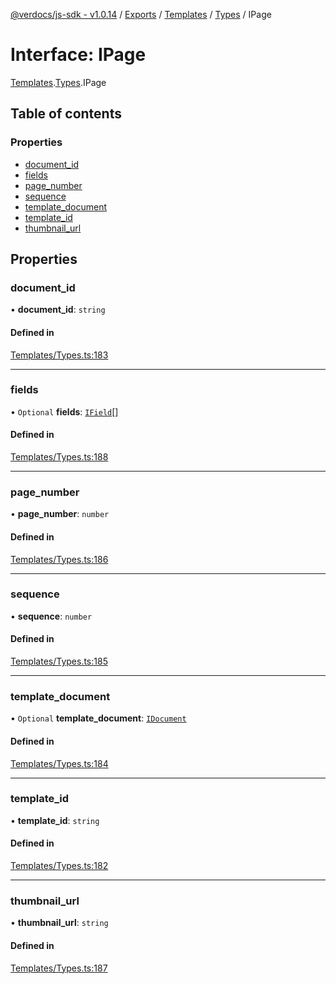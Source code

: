 [@verdocs/js-sdk - v1.0.14](../README.md) / [Exports](../modules.md) / [Templates](../modules/Templates.md) / [Types](../modules/Templates.Types.md) / IPage

# Interface: IPage

[Templates](../modules/Templates.md).[Types](../modules/Templates.Types.md).IPage

## Table of contents

### Properties

- [document_id](Templates.Types.IPage.md#document_id)
- [fields](Templates.Types.IPage.md#fields)
- [page_number](Templates.Types.IPage.md#page_number)
- [sequence](Templates.Types.IPage.md#sequence)
- [template_document](Templates.Types.IPage.md#template_document)
- [template_id](Templates.Types.IPage.md#template_id)
- [thumbnail_url](Templates.Types.IPage.md#thumbnail_url)

## Properties

### document\_id

• **document\_id**: `string`

#### Defined in

[Templates/Types.ts:183](https://github.com/Verdocs/js-sdk/blob/main/src/Templates/Types.ts#L183)

___

### fields

• `Optional` **fields**: [`IField`](Templates.Types.IField.md)[]

#### Defined in

[Templates/Types.ts:188](https://github.com/Verdocs/js-sdk/blob/main/src/Templates/Types.ts#L188)

___

### page\_number

• **page\_number**: `number`

#### Defined in

[Templates/Types.ts:186](https://github.com/Verdocs/js-sdk/blob/main/src/Templates/Types.ts#L186)

___

### sequence

• **sequence**: `number`

#### Defined in

[Templates/Types.ts:185](https://github.com/Verdocs/js-sdk/blob/main/src/Templates/Types.ts#L185)

___

### template\_document

• `Optional` **template\_document**: [`IDocument`](Templates.Types.IDocument.md)

#### Defined in

[Templates/Types.ts:184](https://github.com/Verdocs/js-sdk/blob/main/src/Templates/Types.ts#L184)

___

### template\_id

• **template\_id**: `string`

#### Defined in

[Templates/Types.ts:182](https://github.com/Verdocs/js-sdk/blob/main/src/Templates/Types.ts#L182)

___

### thumbnail\_url

• **thumbnail\_url**: `string`

#### Defined in

[Templates/Types.ts:187](https://github.com/Verdocs/js-sdk/blob/main/src/Templates/Types.ts#L187)
